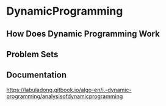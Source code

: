 # DynamicProgramming

## How Does Dynamic Programming Work


## Problem Sets


## Documentation
https://labuladong.gitbook.io/algo-en/i.-dynamic-programming/analysisofdynamicprogramming

